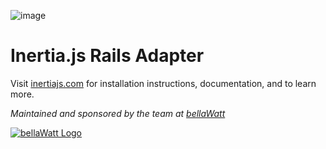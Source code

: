 ![image](https://user-images.githubusercontent.com/6599653/114456558-032e2200-9bab-11eb-88bc-a19897f417ba.png)


# Inertia.js Rails Adapter

Visit [inertiajs.com](https://inertiajs.com/) for installation instructions, documentation, and to learn more.

*Maintained and sponsored by the team at [bellaWatt](https://bellawatt.com/)*

[![bellaWatt Logo](https://user-images.githubusercontent.com/6599653/114456832-5607d980-9bab-11eb-99c8-ab39867c384e.png)](https://bellawatt.com/)
